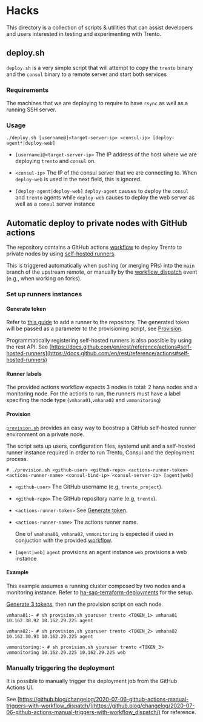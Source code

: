 # Hacks

This directory is a collection of scripts & utilities that can assist developers and users interested in testing and
experimenting with Trento.

## deploy.sh

`deploy.sh` is a very simple script that will attempt to copy the `trento` binary and the `consul` binary to a remote
server and start both services

### Requirements

The machines that we are deploying to require to have `rsync` as well as a running SSH server.

### Usage

`./deploy.sh [username@]<target-server-ip> <consul-ip> [deploy-agent*|deploy-web]`

- `[username]@<target-server-ip>`
  The IP address of the host where we are deploying `trento` and `consul` on.

- `<consul-ip>`
  The IP of the consul server that we are connecting to. When `deploy-web` is used in the next field, this is ignored.

- `[deploy-agent|deploy-web]`
  `deploy-agent` causes to deploy the `consul` and `trento` agents while
  `deploy-web` causes to deploy the web server as well as a `consul` server instance

## Automatic deploy to private nodes with GitHub actions

The repository contains a GitHub actions [workflow](../.github/workflows/ci.yaml) to deploy Trento to private nodes by
using [self-hosted runners](https://docs.github.com/en/actions/hosting-your-own-runners/about-self-hosted-runners).

This is triggered automatically when pushing (or merging PRs) into the `main` branch of the upstream remote, or manually
by
the [workflow_dispatch](https://docs.github.com/en/developers/webhooks-and-events/webhooks/webhook-events-and-payloads#workflow_dispatch)
event
(e.g., when working on forks).

### Set up runners instances

#### Generate token

Refer
to [this guide](https://docs.github.com/en/actions/hosting-your-own-runners/adding-self-hosted-runners#adding-a-self-hosted-runner-to-a-repository)
to add a runner to the repository. The generated token will be passed as a parameter to the provisioning script,
see [Provision](#provision).

Programmatically registering self-hosted runners is also possible by using the rest API.
See [https://docs.github.com/en/rest/reference/actions#self-hosted-runners](https://docs.github.com/en/rest/reference/actions#self-hosted-runners)

#### Runner labels

The provided actions workflow expects 3 nodes in total: 2 hana nodes and a monitoring node. For the actions to run, the
runners must have a label specifing the node type (`vmhana01`,`vmhana02` and `vmmonitoring`)

#### Provision

[`provision.sh`](./provision.sh) provides an easy way to boostrap a GitHub self-hosted runner environment on a private
node.

The script sets up users, configuration files, systemd unit and a self-hosted runner instance required in order to run
Trento, Consul and the deployment process.

`# ./provision.sh <github-user> <github-repo> <actions-runner-token> <actions-runner-name> <consul-bind-ip> <consul-server-ip> [agent|web]`

- `<github-user>`
  The GitHub username (e.g, `trento_project`).

- `<github-repo>`
  The GitHub repository name (e.g, `trento`).

- `<actions-runner-token>`
  See [Generate token](#generate-token).

- `<actions-runner-name>`
  The actions runner name.

  One of `vmahana01`, `vmhana02`, `vmmonitoring` is expected if used in conjuction with the
  provided [workflow](../.github/workflows/ci.yaml).

- `[agent|web]`
  `agent` provisions an agent instance
  `web` provisions a web instance

#### Example

This example assumes a running cluster composed by two nodes and a monitoring instance. Refer
to [ha-sap-terraform-deployments](https://github.com/SUSE/ha-sap-terraform-deployments) for the setup.

[Generate 3 tokens](#generate-token), then run the provision script on each node.

`vmhana01:~ # sh provision.sh youruser trento <TOKEN_1> vmhana01 10.162.30.92 10.162.29.225 agent`

`vmhana02:~ # sh provision.sh youruser trento <TOKEN_2> vmhana02 10.162.30.93 10.162.29.225 agent`

`vmmonitoring:~ # sh provision.sh youruser trento <TOKEN_3> vmmonitoring 10.162.29.225 10.162.29.225 web`

### Manually triggering the deployment

It is possible to manually trigger the deployment job from the GitHub Actions UI.

See [https://github.blog/changelog/2020-07-06-github-actions-manual-triggers-with-workflow_dispatch/](https://github.blog/changelog/2020-07-06-github-actions-manual-triggers-with-workflow_dispatch/)
for reference.